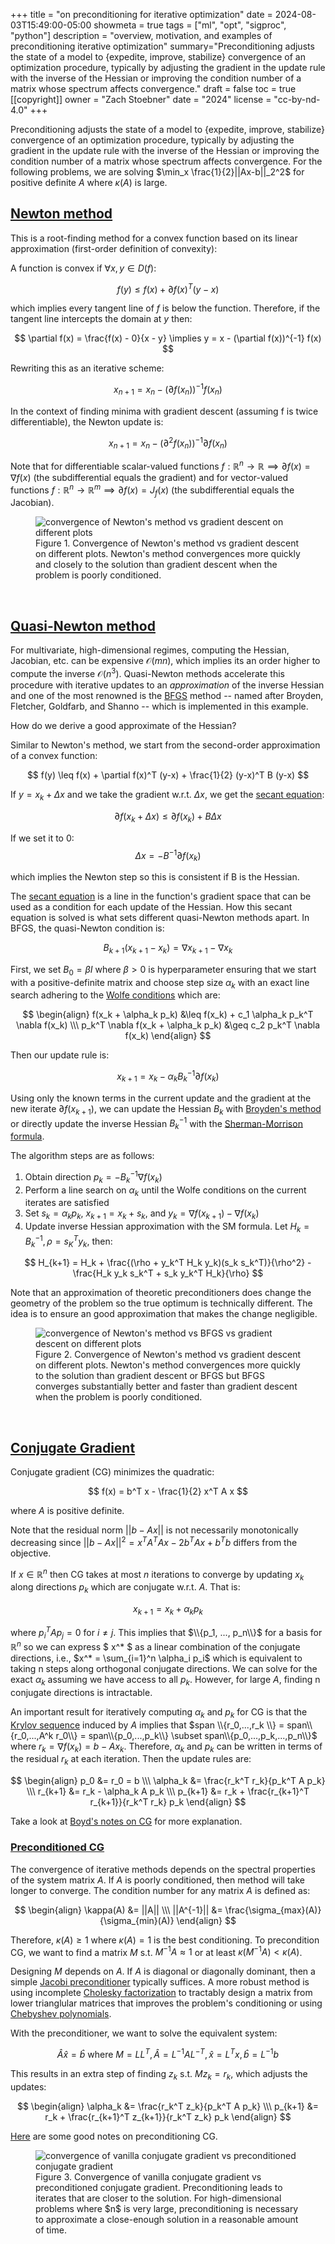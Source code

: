 +++
title = "on preconditioning for iterative optimization"
date = 2024-08-03T15:49:00-05:00
showmeta = true
tags = ["ml", "opt", "sigproc", "python"]
description = "overview, motivation, and examples of preconditioning iterative optimization"
summary="Preconditioning adjusts the state of a model to {expedite, improve, stabilize} convergence of an optimization procedure, typically by adjusting the gradient in the update rule with the inverse of the Hessian or improving the condition number of a matrix whose spectrum affects convergence."
draft = false
toc = true
[[copyright]]
  owner = "Zach Stoebner"
  date = "2024"
  license = "cc-by-nd-4.0"
+++

Preconditioning adjusts the state of a model to {expedite, improve, stabilize} convergence of an optimization procedure, typically by adjusting the gradient in the update rule with the inverse of the Hessian or improving the condition number of a matrix whose spectrum affects convergence. For the following problems, we are solving $\min_x \frac{1}{2}||Ax-b||_2^2$ for positive definite $A$ where $\kappa (A)$ is large.

## [Newton method](https://en.wikipedia.org/wiki/Newton%27s_method)

This is a root-finding method for a convex function based on its linear approximation (first-order definition of convexity):

A function is convex if $\forall x,y \in D(f)$:

$$
f(y) \leq f(x) + \partial f(x)^T (y-x)
$$

which implies every tangent line of $f$ is below the function. Therefore, if the tangent line intercepts the domain at $y$ then:

$$
\partial f(x) = \frac{f(x) - 0}{x - y} \implies y = x - (\partial f(x))^{-1} f(x)
$$

Rewriting this as an iterative scheme:

$$
x_{n+1} = x_n - (\partial f(x_n))^{-1} f(x_n)
$$

In the context of finding minima with gradient descent (assuming f is twice differentiable), the Newton update is:

$$
x_{n+1} = x_n - (\partial^2 f(x_n))^{-1} \partial f(x_n)
$$

Note that for differentiable scalar-valued functions $f: \mathbb{R}^n \rightarrow \mathbb{R} \implies \partial f(x) = \nabla f(x)$ (the subdifferential equals the gradient) and for vector-valued functions $f: \mathbb{R}^n \rightarrow \mathbb{R}^m \implies \partial f(x) = J_f (x)$ (the subdifferential equals the Jacobian).

<figure>
<img src="image/newton_vs_gd_split.png" alt="convergence of Newton's method vs gradient descent on different plots"/>
<figcaption>Figure 1. Convergence of Newton's method vs gradient descent on different plots. Newton's method convergences more quickly and closely to the solution than gradient descent when the problem is poorly conditioned.</figcaption>
</figure>  

<br />

## [Quasi-Newton method](https://en.wikipedia.org/wiki/Quasi-Newton_method)

For multivariate, high-dimensional regimes, computing the Hessian, Jacobian, etc. can be expensive $\mathcal{O} (mn)$, which implies its an order higher to compute the inverse $\mathcal{O} (n^3)$. Quasi-Newton methods accelerate this procedure with iterative updates to an *approximation* of the inverse Hessian and one of the most renowned is the [BFGS](https://en.wikipedia.org/wiki/Broyden–Fletcher–Goldfarb–Shanno_algorithm) method -- named after Broyden, Fletcher, Goldfarb, and Shanno -- which is implemented in this example.

How do we derive a good approximate of the Hessian?

Similar to Newton's method, we start from the second-order approximation of a convex function:

$$
f(y) \leq f(x) + \partial f(x)^T (y-x) + \frac{1}{2} (y-x)^T B (y-x)
$$

If $y=x_k + \Delta x$ and we take the gradient w.r.t. $\Delta x$, we get the [secant equation](https://en.wikipedia.org/wiki/Secant_method):  

$$
\partial f(x_k + \Delta x) \leq \partial f(x_k) + B \Delta x
$$

If we set it to 0:
$$
\Delta x = -B^{-1} \partial f(x_k)
$$

which implies the Newton step so this is consistent if B is the Hessian.

The [secant equation](https://en.wikipedia.org/wiki/Secant_method) is a line in the function's gradient space that can be used as a condition for each update of the Hessian. How this secant equation is solved is what sets different quasi-Newton methods apart. In BFGS, the quasi-Newton condition is:

$$
B_{k+1} (x_{k+1} - x_k) = \nabla x_{k+1} - \nabla x_k
$$

First, we set $B_0 = \beta I$ where $\beta > 0$ is hyperparameter ensuring that we start with a positive-definite matrix and choose step size $\alpha_k$ with an exact line search adhering to the [Wolfe conditions](https://en.wikipedia.org/wiki/Wolfe_conditions) which are:

$$
\begin{align}
f(x_k + \alpha_k p_k) &\leq f(x_k) + c_1 \alpha_k p_k^T \nabla f(x_k) \\\
p_k^T \nabla f(x_k + \alpha_k p_k) &\geq c_2 p_k^T \nabla f(x_k)  
\end{align}
$$

Then our update rule is:

$$
x_{k+1} = x_k - \alpha_k B^{-1}_k \partial f(x_k)
$$

Using only the known terms in the current update and the gradient at the new iterate $\partial f(x_{k+1})$, we can update the Hessian $B_k$ with [Broyden's method](https://en.wikipedia.org/wiki/Broyden%27s_method) or directly update the inverse Hessian $B_k^{-1}$ with the [Sherman-Morrison formula](https://en.wikipedia.org/wiki/Sherman–Morrison_formula).

The algorithm steps are as follows:

1. Obtain direction $p_k = -B^{-1}_k \nabla f(x_k)$
2. Perform a line search on $\alpha_k$ until the Wolfe conditions on the current iterates are satisfied
3. Set $s_k = \alpha_k p_k$, $x_{k+1} = x_k + s_k$, and $y_k = \nabla f(x_{k+1}) - \nabla f(x_k)$
4. Update inverse Hessian approximation with the SM formula. Let $H_k = B^{-1}_k, \rho = s_K^T y_k$, then:  

$$
H_{k+1} = H_k + \frac{(\rho + y_k^T H_k y_k)(s_k s_k^T)}{\rho^2} - \frac{H_k y_k s_k^T + s_k y_k^T H_k}{\rho}
$$

Note that an approximation of theoretic preconditioners does change the geometry of the problem so the true optimum is technically different. The idea is to ensure an good approximation that makes the change negligible.

<figure>
<img src="image/newton_vs_bfgs_vs_gd_split.png" alt="convergence of Newton's method vs BFGS vs gradient descent on different plots"/>
<figcaption>Figure 2. Convergence of Newton's method vs gradient descent on different plots. Newton's method convergences more quickly to the solution than gradient descent or BFGS but BFGS converges substantially better and faster than gradient descent when the problem is poorly conditioned.</figcaption>
</figure>  

<br />

## [Conjugate Gradient](https://en.wikipedia.org/wiki/Conjugate_gradient_method#)

Conjugate gradient (CG) minimizes the quadratic:

$$
f(x) = b^T x - \frac{1}{2} x^T A x
$$

where $A$ is positive definite.

Note that the residual norm $||b-Ax||$ is not necessarily monotonically decreasing since $||b-Ax||^2 = x^T A^T A x - 2 b^T Ax + b^T b$ differs from the objective.

If $x \in \mathbb{R}^n$ then CG takes at most $n$ iterations to converge by updating $x_k$ along directions $p_k$ which are conjugate w.r.t. $A$. That is:

$$
x_{k+1} = x_k + \alpha_k p_k
$$

where $p_i^T A p_j = 0$ for $i \neq j$. This implies that $\\{p_1, ..., p_n\\}$ for a basis for $\mathbb{R}^n$ so we can express $ x^* $ as a linear combination of the conjugate directions, i.e., $x^* = \sum_{i=1}^n \alpha_i p_i$ which is equivalent to taking n steps along orthogonal conjugate directions. We can solve for the exact $\alpha_k$ assuming we have access to all $p_k$. However, for large $A$, finding n conjugate directions is intractable.

An important result for iteratively computing $\alpha_k$ and $p_k$ for CG is that the [Krylov sequence](https://en.wikipedia.org/wiki/Krylov_subspace) induced by $A$ implies that $span \\{r_0,...,r_k \\} = span\\{r_0,...,A^k r_0\\} = span\\{p_0,...,p_k\\} \subset span\\{p_0,...,p_k,...,p_n\\}$ where $r_k = \nabla f(x_k) = b - Ax_k$. Therefore, $\alpha_k$ and $p_k$ can be written in terms of the residual $r_k$ at each iteration. Then the update rules are:

$$
\begin{align}
p_0 &= r_0 = b \\\
\alpha_k &= \frac{r_k^T r_k}{p_k^T A p_k} \\\
r_{k+1} &= r_k - \alpha_k A p_k \\\
p_{k+1} &= r_k + \frac{r_{k+1}^T r_{k+1}}{r_k^T r_k} p_k
\end{align}
$$

Take a look at [Boyd's notes on CG](https://see.stanford.edu/materials/lsocoee364b/11-conj_grad_slides.pdf) for more explanation.

### [Preconditioned CG](https://en.wikipedia.org/wiki/Conjugate_gradient_method#The_preconditioned_conjugate_gradient_method)

The convergence of iterative methods depends on the spectral properties of the system matrix $A$. If $A$ is poorly conditioned, then method will take longer to converge. The condition number for any matrix $A$ is defined as:

$$
\begin{align}
\kappa(A) &= ||A|| \\\
||A^{-1}|| &= \frac{\sigma_{max}(A)}{\sigma_{min}(A)}
\end{align}
$$

Therefore, $\kappa(A) \geq 1$ where $\kappa(A) = 1$ is the best conditioning. To precondition CG, we want to find a matrix $M$ s.t. $M^{-1} A \approx 1$ or at least $\kappa(M^{-1} A) < \kappa(A)$.

Designing $M$ depends on $A$. If $A$ is diagonal or diagonally dominant, then a simple [Jacobi preconditioner](https://en.wikipedia.org/wiki/Preconditioner#Jacobi_(or_diagonal)_preconditioner) typically suffices. A more robust method is using incomplete [Cholesky factorization](https://en.wikipedia.org/wiki/Cholesky_decomposition) to tractably design a matrix from lower trianglular matrices that improves the problem's conditioning or using [Chebyshev polynomials](https://en.wikipedia.org/wiki/Chebyshev_polynomials).

With the preconditioner, we want to solve the equivalent system:

$$
\hat{A} \hat{x} = \hat{b} \text{ where } M=LL^T, \hat{A} = L^{-1} A L^{-T}, \hat{x} = L^T x, \hat{b} = L^{-1} b
$$

This results in an extra step of finding $z_k$ s.t. $M z_k = r_k$, which adjusts the updates:

$$
\begin{align}
\alpha_k &= \frac{r_k^T z_k}{p_k^T A p_k} \\\
p_{k+1} &= r_k + \frac{r_{k+1}^T z_{k+1}}{r_k^T z_k} p_k
\end{align}
$$

[Here](https://www.cse.psu.edu/~b58/cse456/lecture20.pdf) are some good notes on preconditioning CG.

<figure>
<img src="image/cg_vs_pcg.png" alt="convergence of vanilla conjugate gradient vs preconditioned conjugate gradient"/>
<figcaption>Figure 3. Convergence of vanilla conjugate gradient vs preconditioned conjugate gradient. Preconditioning leads to iterates that are closer to the solution. For high-dimensional problems where $n$ is very large, preconditioning is necessary to approximate a close-enough solution in a reasonable amount of time.</figcaption>
</figure>

<br />

